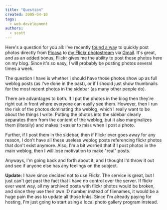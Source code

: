 ```yaml
---
title: "Question"
created: 2005-04-10
tags: 
  - web-development
authors: 
  - scott
---
```


Here's a question for you all: I've recently [found a way](http://www.digitalmediaminute.com/article/1299/gmail-picasa-and-flickr) to quickly post photos directly from [Picasa](http://picasa.com/) to [my Flickr photostream](http://flickr.com/photos/spaceninja/) via [Gmail](http://gmail.com/). It's great, and as an added bonus, Flickr gives me the ability to post those photos here on my blog. Since it's so easy, I will probably be posting photos several times a week.

The question I have is whether I should have those photos show up as full weblog posts (as I've done in the past), or if I should just show thumbnails for the most recent photos in the sidebar (as many other people do).

There are advantages to both. If I put the photos in the blog then they're right out in front where everyone can easily see them. However, then I run the risk of the photos dominating the weblog, which I really want to be about the things I write. Putting the photos into the sidebar clearly separates them from the content of the weblog, but it also marginalizes them (literally) and makes it easier to miss when I post a photo.

Further, if I post them in the sidebar, then if Flickr ever goes away for any reason, I don't have all these useless weblog posts referencing flickr photos that don't exist anymore. Also, I'm a bit worried that if I post photos in the main weblog, then I will lose motivation to make "real" posts.

Anyways, I'm going back and forth about it, and I thought I'd throw it out and see if anyone else has any feelings on the subject.

**Update:** I have since decided not to use Flickr. The service is great, but I just can't get past the fact that I have no control over the server. If flickr ever went way, all my archived posts with flickr photos would be broken, and since they use their own ID number instead of filenames, it would be a huge pain the ass to update all those links. Since I'm already paying for hosting, I'm just going to start using a local photo gallery program instead.

